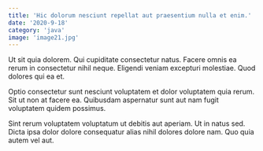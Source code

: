 ```yaml
---
title: 'Hic dolorum nesciunt repellat aut praesentium nulla et enim.'
date: '2020-9-18'
category: 'java'
image: 'image21.jpg'
---
```


Ut sit quia dolorem. Qui cupiditate consectetur natus. Facere omnis ea rerum in consectetur nihil neque. Eligendi veniam excepturi molestiae. Quod dolores qui ea et.
 Optio consectetur sunt nesciunt voluptatem et dolor voluptatem quia rerum. Sit ut non at facere ea. Quibusdam aspernatur sunt aut nam fugit voluptatem quidem possimus.
 Sint rerum voluptatem voluptatum ut debitis aut aperiam. Ut in natus sed. Dicta ipsa dolor dolore consequatur alias nihil dolores dolore nam. Quo quia autem vel aut.

